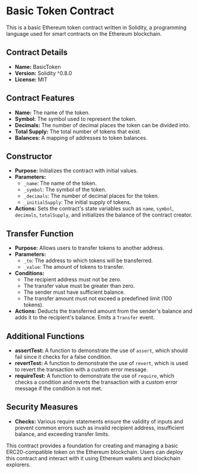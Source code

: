# Basic Token Contract

This is a basic Ethereum token contract written in Solidity, a programming language used for smart contracts on the Ethereum blockchain.

## Contract Details

- **Name:** BasicToken
- **Version:** Solidity ^0.8.0
- **License:** MIT

## Contract Features

- **Name:** The name of the token.
- **Symbol:** The symbol used to represent the token.
- **Decimals:** The number of decimal places the token can be divided into.
- **Total Supply:** The total number of tokens that exist.
- **Balances:** A mapping of addresses to token balances.

## Constructor

- **Purpose:** Initializes the contract with initial values.
- **Parameters:**
  - `_name`: The name of the token.
  - `_symbol`: The symbol of the token.
  - `_decimals`: The number of decimal places for the token.
  - `_initialSupply`: The initial supply of tokens.
- **Actions:** Sets the contract's state variables such as `name`, `symbol`, `decimals`, `totalSupply`, and initializes the balance of the contract creator.

## Transfer Function

- **Purpose:** Allows users to transfer tokens to another address.
- **Parameters:**
  - `_to`: The address to which tokens will be transferred.
  - `_value`: The amount of tokens to transfer.
- **Conditions:**
  - The recipient address must not be zero.
  - The transfer value must be greater than zero.
  - The sender must have sufficient balance.
  - The transfer amount must not exceed a predefined limit (100 tokens).
- **Actions:** Deducts the transferred amount from the sender's balance and adds it to the recipient's balance. Emits a `Transfer` event.

## Additional Functions

- **assertTest:** A function to demonstrate the use of `assert`, which should fail since it checks for a false condition.
- **revertTest:** A function to demonstrate the use of `revert`, which is used to revert the transaction with a custom error message.
- **requireTest:** A function to demonstrate the use of `require`, which checks a condition and reverts the transaction with a custom error message if the condition is not met.

## Security Measures

- **Checks:** Various require statements ensure the validity of inputs and prevent common errors such as invalid recipient address, insufficient balance, and exceeding transfer limits.

This contract provides a foundation for creating and managing a basic ERC20-compatible token on the Ethereum blockchain. Users can deploy this contract and interact with it using Ethereum wallets and blockchain explorers.
